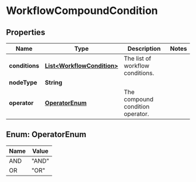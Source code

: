 # WorkflowCompoundCondition

## Properties
Name | Type | Description | Notes
------------ | ------------- | ------------- | -------------
**conditions** | [**List&lt;WorkflowCondition&gt;**](WorkflowCondition.md) | The list of workflow conditions. | 
**nodeType** | **String** |  | 
**operator** | [**OperatorEnum**](#OperatorEnum) | The compound condition operator. | 

<a name="OperatorEnum"></a>
## Enum: OperatorEnum
Name | Value
---- | -----
AND | &quot;AND&quot;
OR | &quot;OR&quot;

